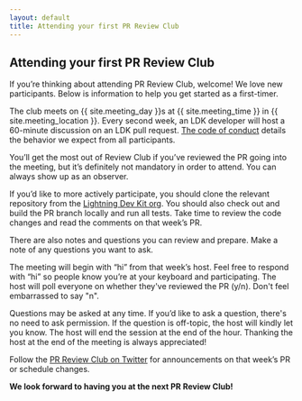 ```yaml
---
layout: default
title: Attending your first PR Review Club
---
```


## Attending your first PR Review Club

If you’re thinking about attending PR Review Club, welcome! We love new
participants. Below is information to help you get started as a first-timer.

The club meets on {{ site.meeting_day }}s at {{ site.meeting_time }} in
{{ site.meeting_location }}. Every second week, an LDK developer will
host a 60-minute discussion on an LDK pull request. [The
code of conduct](https://ldk.reviews/code-of-conduct) details the
behavior we expect from all participants.

You’ll get the most out of Review Club if you’ve reviewed the PR going into the
meeting, but it’s definitely not mandatory in order to attend. You can always
show up as an observer.

If you’d like to more actively participate, you should clone the relevant repository
from the [Lightning Dev Kit org](https://github.com/lightningdevkit). You should also
check out and build the PR branch locally and run all tests. Take time to review the
code changes and read the comments on that week’s PR.

There are also notes and questions you can review and prepare. Make a note
of any questions you want to ask.

The meeting will begin with “hi” from that week’s host. Feel free to respond with
“hi” so people know you’re at your keyboard and participating. The host will poll
everyone on whether they've reviewed the PR (y/n). Don't feel embarrassed to say "n".

Questions may be asked at any time. If you’d like to ask a question, 
there's no need to ask permission. If the question is off-topic, the host will kindly
let you know. The host will end the session at the end of the hour. Thanking the host
at the end of the meeting is always appreciated!

Follow the [PR Review Club on Twitter](https://twitter.com/BitcoinCorePRs) for
announcements on that week’s PR or schedule changes.

**We look forward to having you at the next PR Review Club!**
